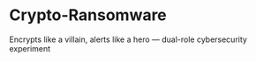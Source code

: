 # Crypto-Ransomware
Encrypts like a villain, alerts like a hero — dual-role cybersecurity experiment
